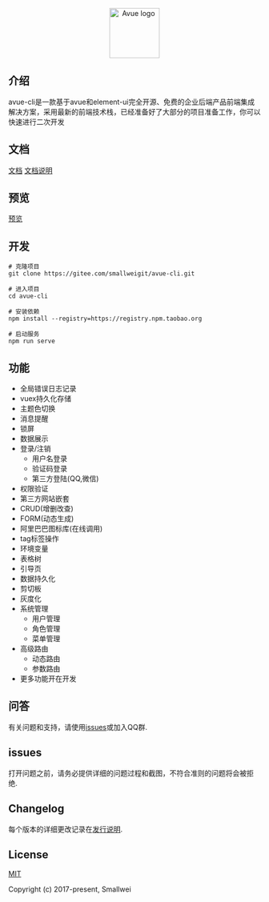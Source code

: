 
<p align="center"><a href="https://avuejs.com" target="_blank" rel="noopener noreferrer"><img width="100" src="https://gitee.com/smallweigit/avue/raw/master/static/images/logo.jpg" alt="Avue logo"></a></p>

## 介绍

avue-cli是一款基于avue和element-ui完全开源、免费的企业后端产品前端集成解决方案，采用最新的前端技术栈，已经准备好了大部分的项目准备工作，你可以快速进行二次开发

## 文档

[文档](https://www.kancloud.cn/smallwei/avue/579870)
[文档说明](https://avuejs.com/doc/plugins/avue-cli)

## 预览

[预览](https://cli2.avuejs.com)

## 开发

```
# 克隆项目
git clone https://gitee.com/smallweigit/avue-cli.git

# 进入项目
cd avue-cli

# 安装依赖
npm install --registry=https://registry.npm.taobao.org

# 启动服务
npm run serve

```
## 功能
- 全局错误日志记录
- vuex持久化存储
- 主题色切换
- 消息提醒
- 锁屏
- 数据展示
- 登录/注销
  - 用户名登录
  - 验证码登录
  - 第三方登陆(QQ,微信)
- 权限验证
- 第三方网站嵌套
- CRUD(增删改查)
- FORM(动态生成)
- 阿里巴巴图标库(在线调用)
- tag标签操作
- 环境变量
- 表格树
- 引导页
- 数据持久化
- 剪切板
- 灰度化
- 系统管理
  - 用户管理
  - 角色管理
  - 菜单管理
- 高级路由
  - 动态路由
  - 参数路由
- 更多功能开在开发

## 问答

有关问题和支持，请使用[issues](https://gitee.com/smallweigit/avue-cli/issues)或加入QQ群.

## issues

打开问题之前，请务必提供详细的问题过程和截图，不符合准则的问题将会被拒绝.

## Changelog

每个版本的详细更改记录在[发行说明](https://gitee.com/smallweigit/avue-cli/releases).

## License

[MIT](http://opensource.org/licenses/MIT)

Copyright (c) 2017-present, Smallwei
